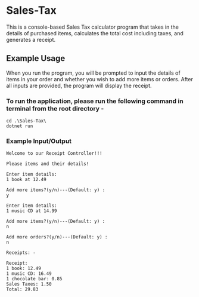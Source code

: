 ﻿# Sales-Tax

This is a console-based Sales Tax calculator program that takes in the details of purchased items, calculates the total cost including taxes, and generates a receipt.

## Example Usage

When you run the program, you will be prompted to input the details of items in your order and whether you wish to add more items or orders. After all inputs are provided, the program will display the receipt.


### To run the application, please run the following command in terminal from the root directory -
```
cd .\Sales-Tax\
dotnet run
```

### Example Input/Output

```
Welcome to our Receipt Controller!!!

Please items and their details!

Enter item details: 
1 book at 12.49

Add more items?(y/n)---(Default: y) : 
y

Enter item details: 
1 music CD at 14.99

Add more items?(y/n)---(Default: y) : 
n

Add more orders?(y/n)---(Default: y) : 
n

Receipts: - 

Receipt:
1 book: 12.49
1 music CD: 16.49
1 chocolate bar: 0.85
Sales Taxes: 1.50
Total: 29.83

```
